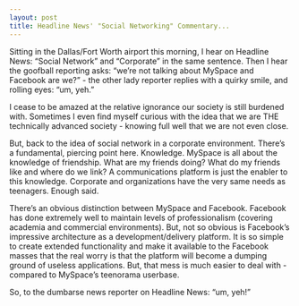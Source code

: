 ```yaml
---
layout: post
title: Headline News' "Social Networking" Commentary...
---
```


Sitting in the Dallas/Fort Worth airport this morning, I hear on
Headline News: “Social Network” and “Corporate” in the same sentence.
Then I hear the goofball reporting asks: “we’re not talking about
MySpace and Facebook are we?” - the other lady reporter replies with a
quirky smile, and rolling eyes: “um, yeh.”

I cease to be amazed at the relative ignorance our society is still
burdened with. Sometimes I even find myself curious with the idea that
we are THE technically advanced society - knowing full well that we are
not even close.

But, back to the idea of social network in a corporate environment.
There’s a fundamental, piercing point here. Knowledge. MySpace is all
about the knowledge of friendship. What are my friends doing? What do my
friends like and where do we link? A communications platform is just the
enabler to this knowledge. Corporate and organizations have the very
same needs as teenagers. Enough said.

There’s an obvious distinction between MySpace and Facebook. Facebook
has done extremely well to maintain levels of professionalism (covering
academia and commercial environments). But, not so obvious is Facebook’s
impressive architecture as a development/delivery platform. It is so
simple to create extended functionality and make it available to the
Facebook masses that the real worry is that the platform will become a
dumping ground of useless applications. But, that mess is much easier to
deal with - compared to MySpace’s teenorama userbase.

So, to the dumbarse news reporter on Headline News: “um, yeh!”
